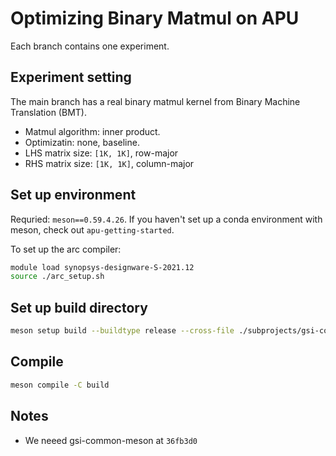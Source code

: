 # Optimizing Binary Matmul on APU

Each branch contains one experiment.

## Experiment setting
The main branch has a real binary matmul kernel from Binary Machine Translation (BMT).
- Matmul algorithm: inner product.
- Optimizatin: none, baseline.
- LHS matrix size: `[1K, 1K]`, row-major
- RHS matrix size: `[1K, 1K]`, column-major

## Set up environment
Requried: `meson==0.59.4.26`. If you haven't set up a conda environment with meson, check out `apu-getting-started`.

To set up the arc compiler: 
```sh
module load synopsys-designware-S-2021.12
source ./arc_setup.sh
```

## Set up build directory
```sh
meson setup build --buildtype release --cross-file ./subprojects/gsi-common-meson/cross-files/archs36_l4.txt
```


## Compile
```sh
meson compile -C build
```

## Notes

- We neeed gsi-common-meson at `36fb3d0`